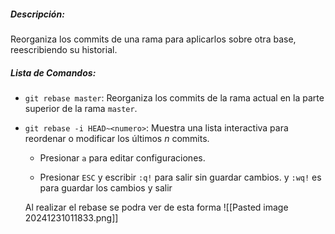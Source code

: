##### *Descripción*:
Reorganiza los commits de una rama para aplicarlos sobre otra base, reescribiendo su historial.
##### Lista de Comandos:
- `git rebase master`: Reorganiza los commits de la rama actual en la parte superior de la rama `master`.
    
- `git rebase -i HEAD~<numero>`: Muestra una lista interactiva para reordenar o modificar los últimos  _n_ commits.
    - Presionar `a` para editar configuraciones.
        
    - Presionar `ESC` y escribir `:q!` para salir sin guardar cambios. y `:wq!` es para guardar los cambios y salir

	Al realizar el rebase se podra ver de esta forma 
	![[Pasted image 20241231011833.png]]
    
